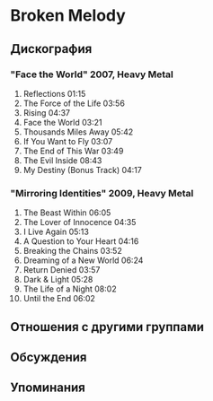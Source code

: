 # Broken Melody



## Дискография

### "Face the World" 2007, Heavy Metal

1. Reflections  01:15    
2. The Force of the Life  03:56    
3. Rising  04:37    
4. Face the World  03:21   
5. Thousands Miles Away  05:42
6. If You Want to Fly  03:07    
7. The End of This War  03:49 
8. The Evil Inside  08:43 
9. My Destiny (Bonus Track)  04:17 

### "Mirroring Identities" 2009, Heavy Metal

1. The Beast Within  06:05    
2. The Lover of Innocence  04:35  
3. I Live Again  05:13    
4. A Question to Your Heart  04:16 
5. Breaking the Chains  03:52   
6. Dreaming of a New World  06:24  
7. Return Denied  03:57    
8. Dark & Light  05:28 
9. The Life of a Night  08:02   
10. Until the End  06:02 


## Отношения с другими группами


## Обсуждения


## Упоминания

